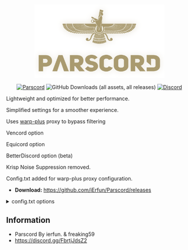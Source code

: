<div align="center">

<a href="https://github.com/iErfun/Parscord"><img src="./assets/plogo.png" alt="Parscord" style="width: 70%"/></a>

[![Parscord](https://img.shields.io/badge/Parscord-grey?style=flat-square)](https://github.com/Parscord/Parscord)
![GitHub Downloads (all assets, all releases)](https://img.shields.io/github/downloads/iErfun/Parscord/total?style=flat-square&color=gray)
[![Discord](https://img.shields.io/discord/1266760643692859402?style=flat-square&logo=discord&logoColor=white&label=Discord&color=768AD4&)](https://discord.gg/FFbrtjJdsZ2)

</div>

Lightweight and optimized for better performance.

Simplified settings for a smoother experience.

Uses [warp-plus](https://github.com/bepass-org/warp-plus) proxy to bypass filtering

Vencord option

Equicord option

BetterDiscord option (beta)

Krisp Noise Suppression removed.

Config.txt added for warp-plus proxy configuration.

* **Download:** https://github.com/iErfun/Parscord/releases

<details>
<summary>config.txt options</summary>

```ini
MODE=1         # MODE=1 (Psiphon mode), MODE=2 (Warp mode), MODE=0 (disable proxy) 
DNS=1.1.1.1    # DNS address
REGION=US      # Psiphon country code
KEY=           # Warp+ key
ENDPOINT=      # Warp endpoint

DEBUG=false    # Debug mode (options: true, false)
```

</details>

## Information
- Parscord By ierfun. & freaking59
- https://discord.gg/FbrtjJdsZ2

